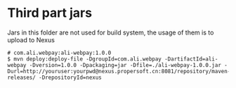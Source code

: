 Third part jars
===============

Jars in this folder are not used for build system, the usage of them is to upload to Nexus

```
# com.ali.webpay:ali-webpay:1.0.0
$ mvn deploy:deploy-file -DgroupId=com.ali.webpay -DartifactId=ali-webpay -Dversion=1.0.0 -Dpackaging=jar -Dfile=./ali-webpay-1.0.0.jar -Durl=http://youruser:yourpwd@nexus.propersoft.cn:8081/repository/maven-releases/ -DrepositoryId=nexus
```
